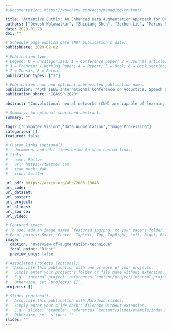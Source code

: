 ```yaml
---
# Documentation: https://wowchemy.com/docs/managing-content/

title: "Attentive CutMix: An Enhanced Data Augmentation Approach for Deep Learning Based Image Classification"
authors: ["Devesh Walawalkar", "Zhiqiang Shen", "Zechun Liu", "Marios Savvides"]
date: 2020-01-20
doi: ""

# Schedule page publish date (NOT publication's date).
publishDate: 2020-02-02

# Publication type.
# Legend: 0 = Uncategorized; 1 = Conference paper; 2 = Journal article;
# 3 = Preprint / Working Paper; 4 = Report; 5 = Book; 6 = Book section;
# 7 = Thesis; 8 = Patent
publication_types: ["1"]

# Publication name and optional abbreviated publication name.
publication: "45th IEEE International Conference on Acoustics, Speech and Signal Processing (ICASSP) 2020"
publication_short: "ICASSP-2020"

abstract: "Convolutional neural networks (CNN) are capable of learning robust representation with different regularization methods and activations as convolutional layers are spatially correlated. Based on this property, a large variety of regional dropout strategies have been proposed, such as Cutout, DropBlock, CutMix, etc. These methods aim to promote the network to generalize better by partially occluding the discriminative parts of objects. However, all of them perform this operation randomly, without capturing the most important region(s) within an object. In this paper, we propose Attentive CutMix, a naturally enhanced augmentation strategy based on CutMix. In each training iteration, we choose the most descriptive regions based on the intermediate attention maps from a feature extractor, which enables searching for the most discriminative parts in an image. Our proposed method is simple yet effective, easy to implement and can boost the baseline significantly. Extensive experiments on CIFAR-10/100, ImageNet datasets with various CNN architectures (in a unified setting) demonstrate the effectiveness of our proposed method, which consistently outperforms the baseline CutMix and other methods by a significant margin."

# Summary. An optional shortened abstract.
summary: ""

tags: ["Computer Vision","Data Augmentation","Image Processing"]
categories: []
featured: false

# Custom links (optional).
#   Uncomment and edit lines below to show custom links.
# links:
# - name: Follow
#   url: https://twitter.com
#   icon_pack: fab
#   icon: twitter

url_pdf: https://arxiv.org/abs/2003.13048
url_code:
url_dataset:
url_poster:
url_project:
url_slides:
url_source:
url_video:

# Featured image
# To use, add an image named `featured.jpg/png` to your page's folder. 
# Focal points: Smart, Center, TopLeft, Top, TopRight, Left, Right, BottomLeft, Bottom, BottomRight.
image:
  caption: "Overview-of-augmentation-technique"
  focal_point: "Right"
  preview_only: false

# Associated Projects (optional).
#   Associate this publication with one or more of your projects.
#   Simply enter your project's folder or file name without extension.
#   E.g. `internal-project` references `content/project/internal-project/index.md`.
#   Otherwise, set `projects: []`.
projects: []

# Slides (optional).
#   Associate this publication with Markdown slides.
#   Simply enter your slide deck's filename without extension.
#   E.g. `slides: "example"` references `content/slides/example/index.md`.
#   Otherwise, set `slides: ""`.
slides: ""
---
```

